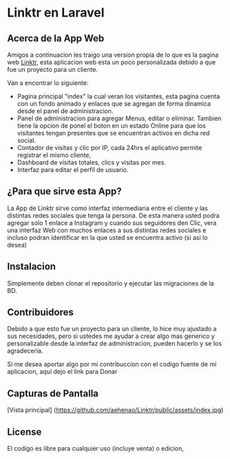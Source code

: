 <h1> Linktr en Laravel </h1>

## Acerca de la App Web

Amigos a continuacion les traigo una version propia de lo que es la pagina web [Linktr](https://linktr.ee/), esta aplicacion web esta un poco personalizada debido a que fue un proyecto para un cliente.

Van a encontrar lo siguiente: 

- Pagina principal "index" la cual veran los visitantes, esta pagina cuenta con un fondo animado y enlaces que se agregan de forma dinamica desde el panel de administracion.
- Panel de administracion para agregar Menus, editar o eliminar. Tambien tiene la opcion de ponel el boton en un estado Online para que los visitantes tengan presentes que se encuentran activos en dicha red social.
- Contador de visitas y clic por IP, cada 24hrs el aplicativo permite registrar el mismo cliente,
- Dashboard de visitas totales, clics y visitas por mes.
- Interfaz para editar el perfil de usuario.



## ¿Para que sirve esta App?

La App de Linktr sirve como interfaz intermediaria entre el cliente y las distintas redes sociales que tenga la persona. De esta manera usted podra agregar solo 1 enlace a Instagram y cuando sus seguidores den Clic, vera una interfaz Web con muchos enlaces a sus distintas redes sociales e incluso podran identificar en la que usted se encuentra activo (si asi lo desea)

## Instalacion

Simplemente deben clonar el repositorio y ejecutar las migraciones de la BD.

## Contribuidores

Debido a que esto fue un proyecto para un cliente, lo hice muy ajustado a sus necesidades, pero si ustedes me ayudar a crear algo mas generico y personalizable desde la interfaz de administracion, pueden hacerlo y se los agradeceria.

Si me desea aportar algo por mi contribuccion con el codigo fuente de mi aplicacion, aqui dejo el link para Donar 

## Capturas de Pantalla

[Vista principal]
(https://github.com/aehenao/Linktr/public/assets/index.jpg)



## License

El codigo es libre para cualquier uso (incluye venta) o edicion,
